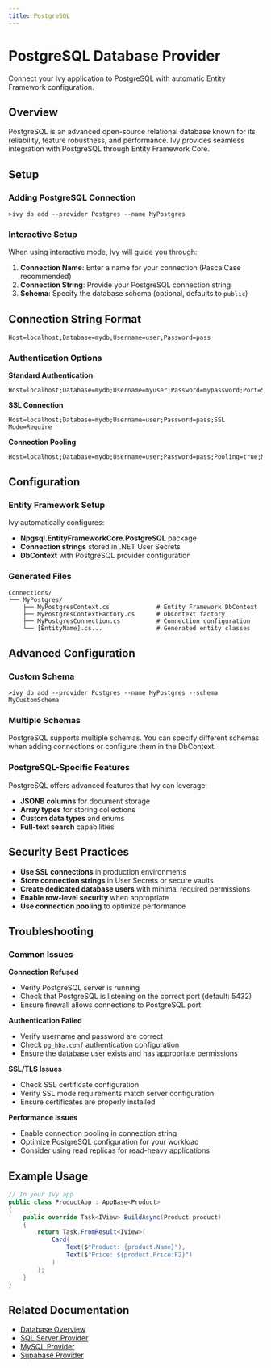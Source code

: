 ```yaml
---
title: PostgreSQL
---
```


# PostgreSQL Database Provider

<Ingress>
Connect your Ivy application to PostgreSQL with automatic Entity Framework configuration.
</Ingress>

## Overview

PostgreSQL is an advanced open-source relational database known for its reliability, feature robustness, and performance. Ivy provides seamless integration with PostgreSQL through Entity Framework Core.

## Setup

### Adding PostgreSQL Connection

```terminal
>ivy db add --provider Postgres --name MyPostgres
```

### Interactive Setup

When using interactive mode, Ivy will guide you through:

1. **Connection Name**: Enter a name for your connection (PascalCase recommended)
2. **Connection String**: Provide your PostgreSQL connection string
3. **Schema**: Specify the database schema (optional, defaults to `public`)

## Connection String Format

```text
Host=localhost;Database=mydb;Username=user;Password=pass
```

### Authentication Options

**Standard Authentication**
```text
Host=localhost;Database=mydb;Username=myuser;Password=mypassword;Port=5432
```

**SSL Connection**
```text
Host=localhost;Database=mydb;Username=user;Password=pass;SSL Mode=Require
```

**Connection Pooling**
```text
Host=localhost;Database=mydb;Username=user;Password=pass;Pooling=true;MinPoolSize=1;MaxPoolSize=20
```

## Configuration

### Entity Framework Setup

Ivy automatically configures:
- **Npgsql.EntityFrameworkCore.PostgreSQL** package
- **Connection strings** stored in .NET User Secrets
- **DbContext** with PostgreSQL provider configuration

### Generated Files

```text
Connections/
└── MyPostgres/
    ├── MyPostgresContext.cs             # Entity Framework DbContext
    ├── MyPostgresContextFactory.cs      # DbContext factory
    ├── MyPostgresConnection.cs          # Connection configuration
    └── [EntityName].cs...               # Generated entity classes
```

## Advanced Configuration

### Custom Schema

```terminal
>ivy db add --provider Postgres --name MyPostgres --schema MyCustomSchema
```

### Multiple Schemas

PostgreSQL supports multiple schemas. You can specify different schemas when adding connections or configure them in the DbContext.

### PostgreSQL-Specific Features

PostgreSQL offers advanced features that Ivy can leverage:
- **JSONB columns** for document storage
- **Array types** for storing collections
- **Custom data types** and enums
- **Full-text search** capabilities

## Security Best Practices

- **Use SSL connections** in production environments
- **Store connection strings** in User Secrets or secure vaults
- **Create dedicated database users** with minimal required permissions
- **Enable row-level security** when appropriate
- **Use connection pooling** to optimize performance

## Troubleshooting

### Common Issues

**Connection Refused**
- Verify PostgreSQL server is running
- Check that PostgreSQL is listening on the correct port (default: 5432)
- Ensure firewall allows connections to PostgreSQL port

**Authentication Failed**
- Verify username and password are correct
- Check `pg_hba.conf` authentication configuration
- Ensure the database user exists and has appropriate permissions

**SSL/TLS Issues**
- Check SSL certificate configuration
- Verify SSL mode requirements match server configuration
- Ensure certificates are properly installed

**Performance Issues**
- Enable connection pooling in connection string
- Optimize PostgreSQL configuration for your workload
- Consider using read replicas for read-heavy applications

## Example Usage

```csharp
// In your Ivy app
public class ProductApp : AppBase<Product>
{
    public override Task<IView> BuildAsync(Product product)
    {
        return Task.FromResult<IView>(
            Card(
                Text($"Product: {product.Name}"),
                Text($"Price: ${product.Price:F2}")
            )
        );
    }
}
```

## Related Documentation

- [Database Overview](01_Overview.md)
- [SQL Server Provider](SqlServer.md)
- [MySQL Provider](MySQL.md)
- [Supabase Provider](Supabase.md)